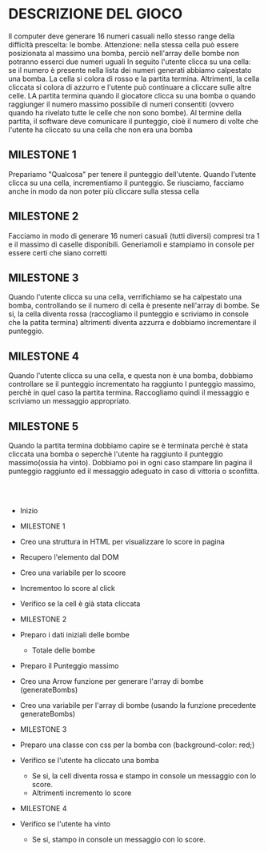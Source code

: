 # DESCRIZIONE DEL GIOCO

Il computer deve generare 16 numeri casuali nello stesso range della difficltà prescelta: le bombe. Attenzione: nella stessa cella può essere posizionata al massimo una bomba, perciò nell'array delle bombe non potranno esserci due numeri uguali
In seguito l'utente clicca su una cella: se il numero è presente nella lista dei numeri generati abbiamo calpestato una bomba. La cella si colora di rosso e la partita termina. Altrimenti, la cella cliccata si colora di azzurro e l'utente può continuare a cliccare sulle altre celle.
LA partita termina quando il giocatore clicca su una bomba o quando raggiunger il numero massimo possibile di numeri consentiti (ovvero quando ha rivelato tutte le celle che non sono bombe).
Al termine della partita, il software deve comunicare il punteggio, cioè il numero di volte che l'utente ha cliccato su una cella che non era una bomba

## MILESTONE 1

Prepariamo "Qualcosa" per tenere il punteggio dell'utente.
Quando l'utente clicca su una cella, incrementiamo il punteggio.
Se riusciamo, facciamo anche in modo da non poter più cliccare sulla stessa cella

## MILESTONE 2

Facciamo in modo di generare 16 numeri casuali (tutti diversi) compresi tra 1 e il massimo di caselle disponibili.
Generiamoli e stampiamo in console per essere certi che siano corretti

## MILESTONE 3

Quando l'utente clicca su una cella, verrifichiamo se ha calpestato una bomba, controllando se il numero di cella è presente nell'array di bombe.
Se si, la cella diventa rossa (raccogliamo il punteggio e scriviamo in console che la patita termina) altrimenti diventa azzurra e dobbiamo incrementare il punteggio.

## MILESTONE 4

Quando l'utente clicca su una cella, e questa non è una bomba, dobbiamo controllare se il punteggio incrementato ha raggiunto l punteggio massimo, perchè in quel caso la partita termina. Raccogliamo quindi il messaggio e scriviamo un messaggio appropriato.

## MILESTONE 5

Quando la partita termina dobbiamo capire se è terminata perchè è stata cliccata una bomba o seperchè l'utente ha raggiunto il punteggio massimo(ossia ha vinto). Dobbiamo poi in ogni caso stampare lin pagina il punteggio raggiunto ed il messaggio adeguato in caso di vittoria o sconfitta.

<br>
<br>

- Inizio

- MILESTONE 1
- Creo una struttura in HTML per visualizzare lo score in pagina
- Recupero l'elemento dal DOM
- Creo una variabile per lo scoore
- Incrementoo lo score al click
- Verifico se la cell è già stata cliccata
- MILESTONE 2
- Preparo i dati iniziali delle bombe
  - Totale delle bombe
- Preparo il Punteggio massimo
- Creo una Arrow funzione per generare l'array di bombe (generateBombs)
- Creo una variabile per l'array di bombe (usando la funzione precedente generateBombs)
- MILESTONE 3
- Preparo una classe con css per la bomba con (background-color: red;)
- Verifico se l'utente ha cliccato una bomba
  - Se si, la cell diventa rossa e stampo in console un messaggio con lo score.
  - Altrimenti incremento lo score
- MILESTONE 4
- Verifico se l'utente ha vinto
  - Se si, stampo in console un messaggio con lo score.
